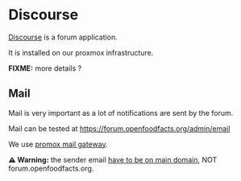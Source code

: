 # Discourse

[Discourse](https://www.discourse.org/) is a forum application.

It is installed on our proxmox infrastructure.

**FIXME:** more details ?

## Mail

Mail is very important as a lot of notifications are sent by the forum.

Mail can be tested at https://forum.openfoodfacts.org/admin/email

We use [promox mail gateway](./mail.md).

**⚠ Warning:** the sender email [have to be on main domain](./mail.md#only-domain), NOT forum.openfoodfacts.org.